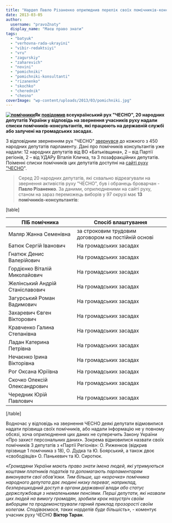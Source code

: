 ```yaml
---
title: "Нардеп Павло Різаненко оприлюднив перелік своїх помічників-консультантів"
date: 2013-03-05
author: 
  username: "pravoZnaty"
  display_name: "Маєш право знати"
tags: 
  - "batyuk"
  - "verhovna-rada-ukrayini"
  - "vibir-redaktsiyi"
  - "vru"
  - "zagurskiy"
  - "zaharevich"
  - "novini"
  - "pomichniki"
  - "pomichniki-konsultanti"
  - "rizanenko"
  - "skochko"
  - "cherednik"
  - "chesno"
coverImage: "wp-content/uploads/2013/03/pomichniki.jpg"
---
```


**[![помічники](https://mpz.brovary.org/wp-content/uploads/2013/03/pomichniki.jpg)](https://mpz.brovary.org/wp-content/uploads/2013/03/pomichniki.jpg)Як [повідомив](http://www.chesno.org/events/736/) всеукраїнський рух "ЧЕСНО", 20 народних депутатів України у відповідь на звернення учасників руху надали списки помічників-консультантів, які працюють на державній службі або залучені на громадських засадах.**

З відповідним зверненням рух "ЧЕСНО" [звернувся](http://www.chesno.org/events/724/) до кожного з 450 народних депутатів парламенту. Дані про помічників консультантів уже надали: 12 народних депутатів від ВО «Батьківщина», 2 – від Партії регіонів, 2 – від УДАРу Віталія Кличка, та 3 позафракційних депутатів. Поіменні списки помічників цих депутатів доступні на [сайті руху "ЧЕСНО](http://www.chesno.org/events/736/)".

> Серед 20 народних депутатів, які схвально відреагували на звернення активістів руху "ЧЕСНО", був і обранець броварчан - **Павло Різаненко**. За даними, оприлюдненими на сайті руху, станом на зараз переможець виборів у 97 окрузі має **13 помічників-консультантів**:

\[table\]

 
| **ПІБ помічника** | **Спосіб влаштування** |
| --- | --- |
| Маляр Жанна Семенівна | за строковим трудовим договором на постійній основі |
| Батюк Сергій Іванович | На громадських засадах |
| Гнатюк Денис Валерійович | На громадських засадах |
| Гордієнко Віталій Миколайович | На громадських засадах |
| Желінський Андрій Станіславович | На громадських засадах |
| Загурський Роман Вадимович | На громадських засадах |
| Захаревич Євген Вікторович | На громадських засадах |
| Кравченко Галина Степанівна | На громадських засадах |
| Ладан Катерина Петрівна | На громадських засадах |
| Нечаєнко Ірина Вікторівна | На громадських засадах |
| Рог Оксана Юріївна | На громадських засадах |
| Скочко Олексій Олександрович | На громадських засадах |
| Чередник Юрій Павлович | На громадських засадах |

\[/table\]

Водночас у відповідь на звернення ЧЕСНО деякі депутати відмовилися надати прізвища своїх помічників, або надали інформацію не у повному обсязі, хоча оприлюднення цих даних не суперечить Закону України «Про захист персональних даних». Зокрема відмовилися назвати своїх помічників 3 депутатів з «Партії Регіонів»: О. Риженков (відкрив прізвище 1 помічника з 18), О. Дудка та Ю. Боярський, а також двоє «свободівців» О. Панькевич та Ю. Сиротюк.

«_Громадяни України мають право знати імена людей, які утримуються коштами платників податків та допомагають парламентарям виконувати свої обов’язки. Тим більше, що «корочка» помічника народного депутата дає людині низку переваг, наприклад, безперешкодний доступ в органи державної влади або статус держслужбовця з немаленькими пенсіями. Перші депутати, які назвали цих людей на вимогу громадян, зробили крок назустріч своїм виборцям та продемонстрували гарний приклад прозорості своїм колегам. Сподіваємося, таких нардепів буде більшість_», - коментує учасник руху ЧЕСНО **Віктор Таран**.
